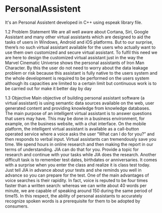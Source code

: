 # PersonalAssistent
It's an Personal Assistent developed in C++ using espeak library file.

1.2 Problem Statement
We are all well aware about Cortana, Siri, Google Assistant and many other virtual
assistants which are designed to aid the tasks of users in Windows, Android and
iOS platforms. But to our surprise, there’s no such virtual assistant available for
the users who actually want to use them own customized and secure virtual assistant.
To fulfil this need we are here to design the customized virtual assistant just in the way the
Marvel Cinematic Universe shows the personal assistants of Iron Man Character.
By this the user do not need to worry about the data leakage problem or risk because this
assistant is fully native to the users system and the whole development is required to be
performed on the users system although its capacities are limited to a certain limit but continuous
work is to be carried out for make it better day by day

1.3 Objective
Main objective of building personal assistant software (a virtual assistant) is using
semantic data sources available on the web, user generated content and providing knowledge
from knowledge databases. The main purpose of an intelligent virtual assistant is to answer
questions that users may have. This may be done in a business environment, for example, on the
business website, with a chat interface. On the mobile platform, the intelligent virtual
assistant is available as a call-button operated service where a voice asks the user “What can I do
for you?” and then responds to verbal input. Virtual assistants can tremendously save you time.
We spend hours in online research and then making the report in our terms of understanding. JIA
can do that for you. Provide a topic for research and continue with your tasks while JIA does the
research. Another difficult task is to remember test dates, birthdates or anniversaries. It comes
with a surprise when you enter the class and realize it is class test today. Just tell JIA in advance
about your tests and she reminds you well in advance so you can prepare for the test. One of the
main advantages of voice searches is their rapidity. In fact, voice is reputed to be four times
faster than a written search: whereas we can write about 40 words per minute, we are capable of
speaking around 150 during the same period of time15. In this respect, the ability of personal
assistants to accurately recognize spoken words is a prerequisite for them to be adopted by
consumers.
